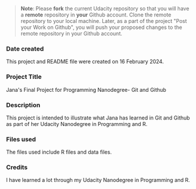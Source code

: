 >**Note**: Please **fork** the current Udacity repository so that you will have a **remote** repository in **your** Github account. Clone the remote repository to your local machine. Later, as a part of the project "Post your Work on Github", you will push your proposed changes to the remote repository in your Github account.

### Date created
This project and README file were created on 16 February 2024.

### Project Title
Jana's Final Project for Programming Nanodegree- Git and Github

### Description
This project is intended to illustrate what Jana has learned in Git and Github as part of her Udacity Nanodegree in Programming and R.

### Files used
The files used include R files and data files.

### Credits
I have learned a lot through my Udacity Nanodegree in Programming and R.

